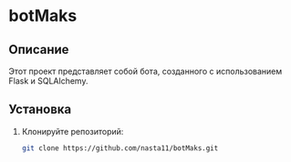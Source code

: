 # botMaks

## Описание
Этот проект представляет собой бота, созданного с использованием Flask и SQLAlchemy. 

## Установка
1. Клонируйте репозиторий:
   ```bash
   git clone https://github.com/nasta11/botMaks.git
